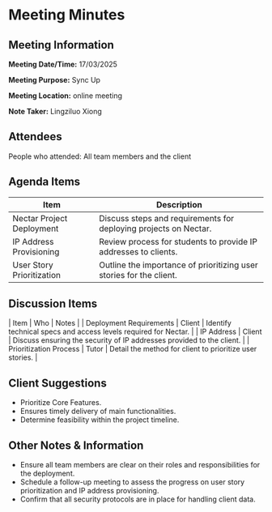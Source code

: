 # Meeting Minutes

## Meeting Information

**Meeting Date/Time:** 17/03/2025

**Meeting Purpose:** Sync Up  

**Meeting Location:** online meeting

**Note Taker:** Lingziluo Xiong

## Attendees

People who attended: All team members and the client


## Agenda Items
| Item                      | Description                                                         |
| ------------------------- | ------------------------------------------------------------------- |
| Nectar Project Deployment | Discuss steps and requirements for deploying projects on Nectar.    |
| IP Address Provisioning   | Review process for students to provide IP addresses to clients.     |
| User Story Prioritization | Outline the importance of prioritizing user stories for the client. |


## Discussion Items
| Item | Who  | Notes |
| Deployment Requirements | Client | Identify technical specs and access levels required for Nectar. |
| IP Address              | Client | Discuss ensuring the security of IP addresses provided to the client. |
| Prioritization Process  | Tutor  | Detail the method for client to prioritize user stories.  |


## Client Suggestions
- Prioritize Core Features.
- Ensures timely delivery of main functionalities.
- Determine feasibility within the project timeline. 


## Other Notes & Information
- Ensure all team members are clear on their roles and responsibilities for the deployment.
- Schedule a follow-up meeting to assess the progress on user story prioritization and IP address provisioning.
- Confirm that all security protocols are in place for handling client data.

